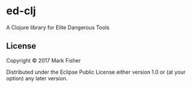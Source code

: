 # ed-clj

A Clojure library for Elite Dangerous Tools

## License

Copyright © 2017 Mark Fisher

Distributed under the Eclipse Public License either version 1.0 or (at
your option) any later version.
